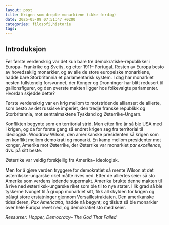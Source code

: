 ```yaml
---
layout: post
title: Krigen som drepte monarkiene (ikke ferdig)
date: 2025-05-09 07:51:47 +0200
categories: filosofi,historie
tags:
---
```

## Introduksjon

Før første verdenskrig var det kun bare tre demokratiske-republikker i Europa– Frankrike og Sveits, og etter 1911– Portugal. Resten av Europa besto av hovedsaklig monarkier, og av alle de store europeiske monarkiene, hadde bare Storbritannia et parlamentarisk system. I dag har monarkiet nesten fullstendig forsvunnet, der Konger og Dronninger har blitt redusert til gallionsfigurer, og den øverste makten ligger hos folkevalgte parlamenter. Hvordan skjedde dette?

Første verdenskrig var en krig mellom to motstridende allianser: de allierte, som besto av det russiske imperiet, den tredje franske republikk og Storbritannia, mot sentralmaktene Tyskland og Østerrike-Ungarn. 

Konflikten begynte som en territorial strid. Men etter fire år så ble USA med i krigen, og da for første gang så endret krigen seg fra territorial til ideologisk. Woodrow Wilson, den amerikanske presidenten så krigen som en konflikt mellom demokrati og monarki. En kamp mellom presidenter mot konger, Amerika mot Østerrike, der Østerrike var monarkiet *par excellence*, dvs. på sitt beste. 

Østerrike var veldig forskjellig fra Amerika– ideologisk.

Men for å gjøre verden tryggere for demokratiet så mente Wilson at det østerrikske-ungarske riket måtte rives ned. Etter de alliertes seier så sto Amerika som verdens ledende supermakt. Amerika brukte denne makten til å rive ned østerriksk-ungarske riket som ble til to nye stater. I lik grad så ble tyskerne tvunget til å gi opp monarkiet sitt, fikk all skylden for krigen og pålagt store erstatninger gjennom Versaillestraktaten. Den amerikanske tidsalderen, *Pax Americana*, hadde nå begynt; og tilslutt så ble monarkier over hele Europa revet ned, og demokratiet sto med seier. 

*Ressurser: Hopper, Democracy– The God That Failed*